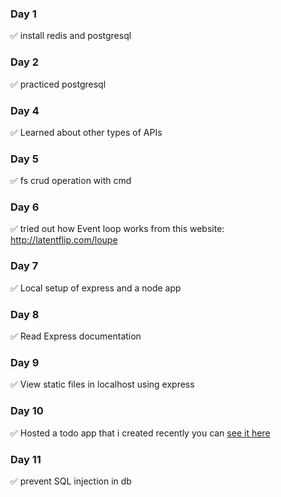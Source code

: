 ### Day 1

✅ install redis and postgresql

### Day 2

✅ practiced postgresql

### Day 4

✅ Learned about other types of APIs

### Day 5

✅ fs crud operation with cmd

### Day 6

✅ tried out how Event loop works from this website: http://latentflip.com/loupe

### Day 7

✅ Local setup of express and a node app

### Day 8

✅ Read Express documentation

### Day 9

✅ View static files in localhost using express

### Day 10

✅ Hosted a todo app that i created recently you can
[see it here](https://kirua-todo-app.herokuapp.com/)

### Day 11

✅ prevent SQL injection in db

